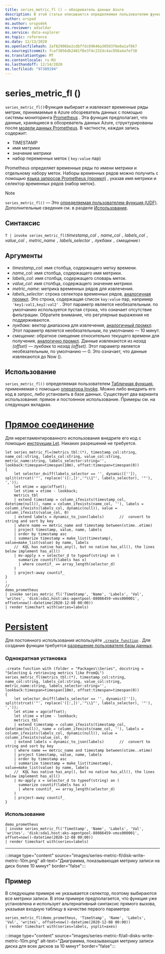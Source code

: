 ```yaml
---
title: series_metric_fl () — обозреватель данных Azure
description: В этой статье описывается определяемая пользователем функция series_metric_fl () в Azure обозреватель данных.
author: orspod
ms.author: orspodek
ms.reviewer: adieldar
ms.service: data-explorer
ms.topic: reference
ms.date: 12/13/2020
ms.openlocfilehash: 2af82906be2cdbffdc69646a3050376e0a1af867
ms.sourcegitcommit: fcaf3056db2481f0e3f4c2324c4ac956a4afef38
ms.translationtype: MT
ms.contentlocale: ru-RU
ms.lasthandoff: 12/14/2020
ms.locfileid: "97389194"
---
```

# <a name="series_metric_fl"></a>series_metric_fl ()


`series_metric_fl()`Функция выбирает и извлекает временные ряды метрик, принимаемые в Azure обозреватель данных с помощью системы мониторинга [Prometheus](https://prometheus.io/) . Эта функция предполагает, что данные, хранящиеся в обозреватель данных Azure, структурированы после [модели данных Prometheus](https://prometheus.io/docs/concepts/data_model/). В частности, каждая запись содержит:
 * TIMESTAMP 
 * имя метрики 
 * значение метрики 
 * набор переменных меток ( `key:value` пар)
 
 Prometheus определяет временные ряды по имени метрики и отдельному набору меток. Наборы временных рядов можно получить с помощью [языка запросов Prometheus (промкл)](https://prometheus.io/docs/prometheus/latest/querying/basics/) , указав имя метрики и селектор временных рядов (набор меток).

> [!NOTE]
> `series_metric_fl()` — Это [определяемая пользователем функция (UDF)](../query/functions/user-defined-functions.md). Дополнительные сведения см. в разделе [Использование](#usage).

## <a name="syntax"></a>Синтаксис

`T | invoke series_metric_fl(`*timestamp_col* `,` *name_col* `,` *labels_col* `,` *value_col* `,` *metric_name* `,` *labels_selector* `,` *лукбакк* `,` *смещение*`)`

## <a name="arguments"></a>Аргументы

* *timestamp_col*: имя столбца, содержащего метку времени.
* *name_col*: имя столбца, содержащего имя метрики.
* *labels_col*: имя столбца, содержащего словарь меток.
* *value_col*: имя столбца, содержащего значение метрики.
* *metric_name*: метрика временных рядов для извлечения.
* *labels_selector*: строка селектора временных рядов, [аналогичная промкл](https://prometheus.io/docs/prometheus/latest/querying/basics/#time-series-selectors). Это строка, содержащая список `key:value` пар, например `'key1:val1,key2:val2'` . Этот параметр является необязательным. по умолчанию используется пустая строка, что означает отсутствие фильтрации. Обратите внимание, что регулярные выражения не поддерживаются. 
* *лукбакк*: вектор диапазона для извлечения, [аналогичный промкл](https://prometheus.io/docs/prometheus/latest/querying/basics/#range-vector-selectors). Этот параметр является необязательным, по умолчанию — 10 минут.
* *смещение*: обратное смещение относительно текущего времени для получения, [аналогично промкл](https://prometheus.io/docs/prometheus/latest/querying/basics/#offset-modifier). Данные извлекаются из *назад (offset) — лукбакк* to *назад (offset)*. Этот параметр является необязательным, по умолчанию — 0. Это означает, что данные извлекаются до Now ().

## <a name="usage"></a>Использование

`series_metric_fl()` определяемая пользователем [Табличная функция](../query/functions/user-defined-functions.md#tabular-function), применяемая с помощью [оператора Invoke](../query/invokeoperator.md). Можно либо внедрить его код в запрос, либо установить в базе данных. Существует два варианта использования: прямое и постоянное использование. Примеры см. на следующих вкладках.

# <a name="ad-hoc"></a>[Прямое соединение](#tab/adhoc)

Для нерегламентированного использования внедрите его код с помощью [инструкции Let](../query/letstatement.md). Никаких разрешений не требуется.

<!-- csl: https://help.kusto.windows.net:443/Samples -->
```kusto
let series_metric_fl=(metrics_tbl:(*), timestamp_col:string, name_col:string, labels_col:string, value_col:string, metric_name:string, labels_selector:string='', lookback:timespan=timespan(10m), offset:timespan=timespan(0))
{
    let selector_d=iff(labels_selector == '', dynamic(['']), split(strcat('"', replace('([:,])','"\\1"', labels_selector), '"'), ','));
    let etime = ago(offset);
    let stime = etime - lookback;
    metrics_tbl
    | extend timestamp = column_ifexists(timestamp_col, datetime(null)), name = column_ifexists(name_col, ''), labels = column_ifexists(labels_col, dynamic(null)), value = column_ifexists(value_col, 0)
    | extend labels = dynamic_to_json(labels)       //  convert to string and sort by key
    | where name == metric_name and timestamp between(stime..etime)
    | project timestamp, value, name, labels
    | order by timestamp asc
    | summarize timestamp = make_list(timestamp), value=make_list(value) by name, labels
    //  KQL has native has_any(), but no native has_all(), the lines below implement has_all()
    | mv-apply x = selector_d to typeof(string) on (
      summarize countif(labels has x)
      | where countif_ == array_length(selector_d)
    )
    | project-away countif_
}
;
//
demo_prometheus
| invoke series_metric_fl('TimeStamp', 'Name', 'Labels', 'Val', 'writes', 'disk:sda1,host:aks-agentpool-88086459-vmss000001', offset=now()-datetime(2020-12-08 00:00))
| render timechart with(series=labels)
```

# <a name="persistent"></a>[Persistent](#tab/persistent)

Для постоянного использования используйте [`.create function`](../management/create-function.md) . Для создания функции требуется [разрешение пользователя базы данных](../management/access-control/role-based-authorization.md).

### <a name="one-time-installation"></a>Однократная установка

<!-- csl: https://help.kusto.windows.net:443/Samples -->
```kusto
.create function with (folder = "Packages\\Series", docstring = "Selecting & retrieving metrics like PromQL")
series_metric_fl(metrics_tbl:(*), timestamp_col:string, name_col:string, labels_col:string, value_col:string, metric_name:string, labels_selector:string='', lookback:timespan=timespan(10m), offset:timespan=timespan(0))
{
    let selector_d=iff(labels_selector == '', dynamic(['']), split(strcat('"', replace('([:,])','"\\1"', labels_selector), '"'), ','));
    let etime = ago(offset);
    let stime = etime - lookback;
    metrics_tbl
    | extend timestamp = column_ifexists(timestamp_col, datetime(null)), name = column_ifexists(name_col, ''), labels = column_ifexists(labels_col, dynamic(null)), value = column_ifexists(value_col, 0)
    | extend labels = dynamic_to_json(labels)       //  convert to string and sort by key
    | where name == metric_name and timestamp between(stime..etime)
    | project timestamp, value, name, labels
    | order by timestamp asc
    | summarize timestamp = make_list(timestamp), value=make_list(value) by name, labels
    //  KQL has native has_any(), but no native has_all(), the lines below implement has_all()
    | mv-apply x = selector_d to typeof(string) on (
      summarize countif(labels has x)
      | where countif_ == array_length(selector_d)
    )
    | project-away countif_
}
```

### <a name="usage"></a>Использование

<!-- csl: https://help.kusto.windows.net:443/Samples -->
```kusto
demo_prometheus
| invoke series_metric_fl('TimeStamp', 'Name', 'Labels', 'Val', 'writes', 'disk:sda1,host:aks-agentpool-88086459-vmss000001', offset=now()-datetime(2020-12-08 00:00))
| render timechart with(series=labels)
```

---

:::image type="content" source="images/series-metric-fl/disk-write-metric-10m.png" alt-text="Диаграмма, показывающая метрику записи на диск более 10 минут" border="false":::

## <a name="example"></a>Пример

В следующем примере не указывается селектор, поэтому выбираются все метрики записи. В этом примере предполагается, что функция уже установлена и использует альтернативный синтаксис прямого вызова, указывая входную таблицу в качестве первого параметра:
    
<!-- csl: https://help.kusto.windows.net:443/Samples -->
```kusto
series_metric_fl(demo_prometheus, 'TimeStamp', 'Name', 'Labels', 'Val', 'writes', offset=now()-datetime(2020-12-08 00:00))
| render timechart with(series=labels, ysplit=axes)
```
    
:::image type="content" source="images/series-metric-fl/all-disks-write-metric-10m.png" alt-text="Диаграмма, показывающая метрику записи диска для всех дисков за 10 минут" border="false":::
